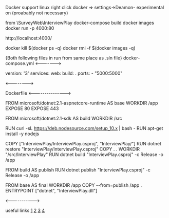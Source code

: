 Docker support linux
right click docker => settings->Deamon- experimental on (proabably not necessary)

from \SurveyWeb\InterviewPlay
docker-compose build
docker images
docker run -p 4000:80 <success image repository>

http://localhost:4000/

docker kill $(docker ps -q)
docker rmi -f $(docker images -q)


{Both following files in run from same place as .sln file}
docker-compose.yml
<------->

version: '3'
services:
  web:
    build: .
    ports:
     - "5000:5000"

<-------->

Dockerfile
<--------------->

FROM microsoft/dotnet:2.1-aspnetcore-runtime AS base
WORKDIR /app
EXPOSE 80
EXPOSE 443

FROM microsoft/dotnet:2.1-sdk AS build
WORKDIR /src

RUN curl -sL https://deb.nodesource.com/setup_10.x |  bash -
RUN apt-get install -y nodejs

COPY ["InterviewPlay/InterviewPlay.csproj", "InterviewPlay/"]
RUN dotnet restore "InterviewPlay/InterviewPlay.csproj"
COPY . .
WORKDIR "/src/InterviewPlay"
RUN dotnet build "InterviewPlay.csproj" -c Release -o /app

FROM build AS publish
RUN dotnet publish "InterviewPlay.csproj" -c Release -o /app

FROM base AS final
WORKDIR /app
COPY --from=publish /app .
ENTRYPOINT ["dotnet", "InterviewPlay.dll"]

<----------->

useful links
[1](https://codeburst.io/enter-asp-net-core-2-and-angular-5-applications-with-docker-48fec0eaa4d9)
[2](https://medium.com/the-code-review/top-10-docker-commands-you-cant-live-without-54fb6377f481)
[3](https://docs.docker.com/v17.09/get-started/part2/)
[4](https://hjerpbakk.com/blog/2018/06/25/aspnet-react-and-docker)





